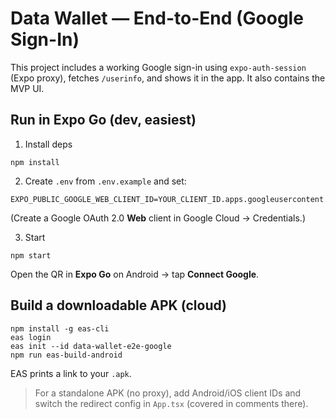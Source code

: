 # Data Wallet — End-to-End (Google Sign-In)

This project includes a working Google sign-in using `expo-auth-session` (Expo proxy), fetches `/userinfo`, and shows it in the app. It also contains the MVP UI.

## Run in Expo Go (dev, easiest)
1) Install deps
```
npm install
```
2) Create `.env` from `.env.example` and set:
```
EXPO_PUBLIC_GOOGLE_WEB_CLIENT_ID=YOUR_CLIENT_ID.apps.googleusercontent.com
```
(Create a Google OAuth 2.0 **Web** client in Google Cloud → Credentials.)

3) Start
```
npm start
```
Open the QR in **Expo Go** on Android → tap **Connect Google**.

## Build a downloadable APK (cloud)
```
npm install -g eas-cli
eas login
eas init --id data-wallet-e2e-google
npm run eas-build-android
```
EAS prints a link to your `.apk`.

> For a standalone APK (no proxy), add Android/iOS client IDs and switch the redirect config in `App.tsx` (covered in comments there).

